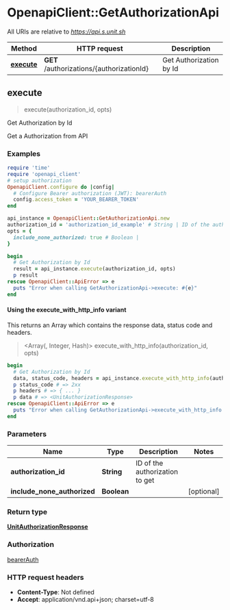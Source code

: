 # OpenapiClient::GetAuthorizationApi

All URIs are relative to *https://api.s.unit.sh*

| Method | HTTP request | Description |
| ------ | ------------ | ----------- |
| [**execute**](GetAuthorizationApi.md#execute) | **GET** /authorizations/{authorizationId} | Get Authorization by Id |


## execute

> <UnitAuthorizationResponse> execute(authorization_id, opts)

Get Authorization by Id

Get a Authorization from API 

### Examples

```ruby
require 'time'
require 'openapi_client'
# setup authorization
OpenapiClient.configure do |config|
  # Configure Bearer authorization (JWT): bearerAuth
  config.access_token = 'YOUR_BEARER_TOKEN'
end

api_instance = OpenapiClient::GetAuthorizationApi.new
authorization_id = 'authorization_id_example' # String | ID of the authorization to get
opts = {
  include_none_authorized: true # Boolean | 
}

begin
  # Get Authorization by Id
  result = api_instance.execute(authorization_id, opts)
  p result
rescue OpenapiClient::ApiError => e
  puts "Error when calling GetAuthorizationApi->execute: #{e}"
end
```

#### Using the execute_with_http_info variant

This returns an Array which contains the response data, status code and headers.

> <Array(<UnitAuthorizationResponse>, Integer, Hash)> execute_with_http_info(authorization_id, opts)

```ruby
begin
  # Get Authorization by Id
  data, status_code, headers = api_instance.execute_with_http_info(authorization_id, opts)
  p status_code # => 2xx
  p headers # => { ... }
  p data # => <UnitAuthorizationResponse>
rescue OpenapiClient::ApiError => e
  puts "Error when calling GetAuthorizationApi->execute_with_http_info: #{e}"
end
```

### Parameters

| Name | Type | Description | Notes |
| ---- | ---- | ----------- | ----- |
| **authorization_id** | **String** | ID of the authorization to get |  |
| **include_none_authorized** | **Boolean** |  | [optional] |

### Return type

[**UnitAuthorizationResponse**](UnitAuthorizationResponse.md)

### Authorization

[bearerAuth](../README.md#bearerAuth)

### HTTP request headers

- **Content-Type**: Not defined
- **Accept**: application/vnd.api+json; charset=utf-8

